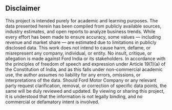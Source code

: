 ## Disclaimer
This project is intended purely for academic and learning purposes. The data presented herein has been compiled from publicly available sources, industry estimates, and open reports to analyze business trends. While every effort has been made to ensure accuracy, some values — including revenue and market share — are estimated due to limitations in publicly disclosed data.
This work does not intend to cause harm, defame, or misrepresent any company, individual, or entity. No insult, critique, or allegation is made against Ford India or its stakeholders.
In accordance with the principles of freedom of speech and expression under Article 19(1)(a) of the Constitution of India, and as this falls under non-commercial academic use, the author assumes no liability for any errors, omissions, or interpretations of the data.
Should Ford Motor Company or any relevant party request clarification, removal, or correction of specific data points, the same will be duly reviewed and updated.
By viewing or sharing this project, it is understood that the information is not legally binding, and no commercial or defamatory intent is involved.
